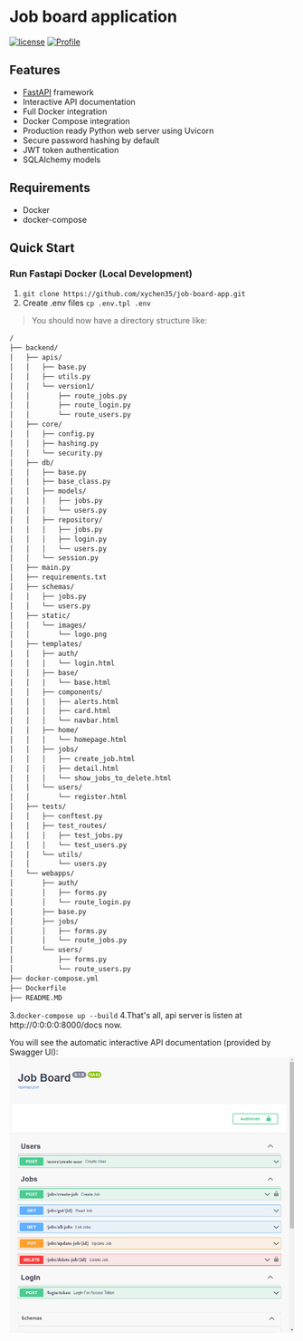 # Job board application

[![license](https://img.shields.io/github/license/peaceiris/actions-gh-pages.svg)](LICENSE)
[![Profile](https://img.shields.io/badge/Dev-xychen35-blue)](https://github.com/xychen35)

## Features

- [FastAPI](https://fastapi.tiangolo.com/) framework
- Interactive API documentation
- Full Docker integration
- Docker Compose integration
- Production ready Python web server using Uvicorn
- Secure password hashing by default
- JWT token authentication
- SQLAlchemy models

## Requirements

- Docker
- docker-compose

## Quick Start

### Run Fastapi Docker (Local Development)

1. `git clone https://github.com/xychen35/job-board-app.git`
2. Create .env files `cp .env.tpl .env`

> You should now have a directory structure like:

```sh
/
├── backend/
│   ├── apis/
│   │   ├── base.py
│   │   ├── utils.py
│   │   └── version1/
│   │       ├── route_jobs.py
│   │       ├── route_login.py
│   │       └── route_users.py
│   ├── core/
│   │   ├── config.py
│   │   ├── hashing.py
│   │   └── security.py
│   ├── db/
│   │   ├── base.py
│   │   ├── base_class.py
│   │   ├── models/
│   │   │   ├── jobs.py
│   │   │   └── users.py
│   │   ├── repository/
│   │   │   ├── jobs.py
│   │   │   ├── login.py
│   │   │   └── users.py
│   │   └── session.py
│   ├── main.py
│   ├── requirements.txt
│   ├── schemas/
│   │   ├── jobs.py
│   │   └── users.py
│   ├── static/
│   │   └── images/
│   │       └── logo.png
│   ├── templates/
│   │   ├── auth/
│   │   │   └── login.html
│   │   ├── base/
│   │   │   └── base.html
│   │   ├── components/
│   │   │   ├── alerts.html
│   │   │   ├── card.html
│   │   │   └── navbar.html
│   │   ├── home/
│   │   │   └── homepage.html
│   │   ├── jobs/
│   │   │   ├── create_job.html
│   │   │   ├── detail.html
│   │   │   └── show_jobs_to_delete.html
│   │   └── users/
│   │       └── register.html
│   ├── tests/
│   │   ├── conftest.py
│   │   ├── test_routes/
│   │   │   ├── test_jobs.py
│   │   │   └── test_users.py
│   │   └── utils/
│   │       └── users.py
│   └── webapps/
│       ├── auth/
│       │   ├── forms.py
│       │   └── route_login.py
│       ├── base.py
│       ├── jobs/
│       │   ├── forms.py
│       │   └── route_jobs.py
│       └── users/
│           ├── forms.py
│           └── route_users.py
├── docker-compose.yml
├── Dockerfile
├── README.MD
```

3.`docker-compose up --build`
4.That's all, api server is listen at http://0:0:0:0:8000/docs now.

You will see the automatic interactive API documentation (provided by Swagger UI):
![Swagger UI](screenshots/ui.png)
